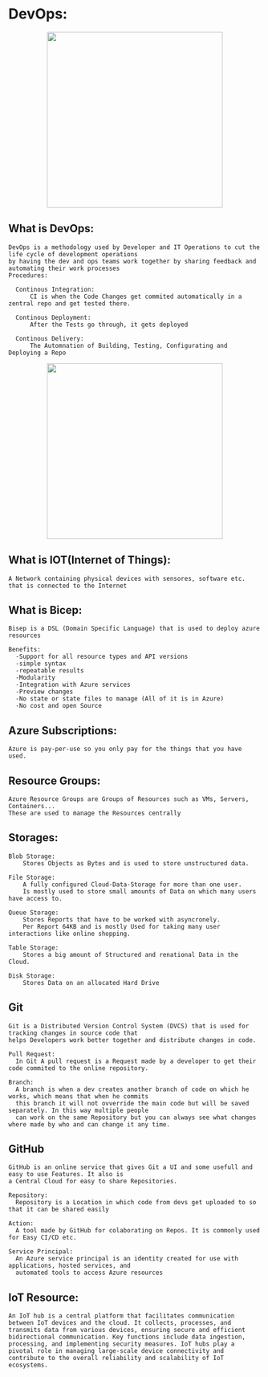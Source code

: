 # DevOps:
<p align="center">
<img src="https://de.libelle.com/media/images/Grafik_DevOps.width-500.png" height="350">
</p>

## What is DevOps:
    DevOps is a methodology used by Developer and IT Operations to cut the life cycle of development operations
    by having the dev and ops teams work together by sharing feedback and automating their work processes
    Procedures:
    
      Continous Integration:
          CI is when the Code Changes get commited automatically in a zentral repo and get tested there.
          
      Continous Deployment:
          After the Tests go through, it gets deployed
          
      Continous Delivery:
          The Automnation of Building, Testing, Configurating and Deploying a Repo
          
<p align="center">
<img src="https://www.agile-im.de/wp-content/uploads/2023/03/ml-und-devops-pipeline.png" height="350">
</p>

## What is IOT(Internet of Things):
    A Network containing physical devices with sensores, software etc. that is connected to the Internet
    
## What is Bicep:
    Bisep is a DSL (Domain Specific Language) that is used to deploy azure resources
    
    Benefits:
      -Support for all resource types and API versions
      -simple syntax
      -repeatable results
      -Modularity
      -Integration with Azure services
      -Preview changes
      -No state or state files to manage (All of it is in Azure)
      -No cost and open Source 
      
## Azure Subscriptions:
    Azure is pay-per-use so you only pay for the things that you have used.
    
## Resource Groups:
    Azure Resource Groups are Groups of Resources such as VMs, Servers, Containers...
    These are used to manage the Resources centrally
    
## Storages:

    Blob Storage:
        Stores Objects as Bytes and is used to store unstructured data.
        
    File Storage:
        A fully configured Cloud-Data-Storage for more than one user.
        Is mostly used to store small amounts of Data on which many users have access to.
        
    Queue Storage:
        Stores Reports that have to be worked with asyncronely.
        Per Report 64KB and is mostly Used for taking many user interactions like online shopping.
        
    Table Storage:
        Stores a big amount of Structured and renational Data in the Cloud.
        
    Disk Storage:
        Stores Data on an allocated Hard Drive    
        
## Git
    Git is a Distributed Version Control System (DVCS) that is used for tracking changes in source code that 
    helps Developers work better together and distribute changes in code.
    
    Pull Request:
      In Git A pull request is a Request made by a developer to get their code commited to the online repository.
      
    Branch:
      A branch is when a dev creates another branch of code on which he works, which means that when he commits 
      this branch it will not ovverride the main code but will be saved separately. In this way multiple people 
      can work on the same Repository but you can always see what changes where made by who and can change it any time.
      
## GitHub
    GitHub is an online service that gives Git a UI and some usefull and easy to use Features. It also is
    a Central Cloud for easy to share Repositories.
    
    Repository:
      Repository is a Location in which code from devs get uploaded to so that it can be shared easily
      
    Action:
      A tool made by GitHub for colaborating on Repos. It is commonly used for Easy CI/CD etc.
      
    Service Principal:
      An Azure service principal is an identity created for use with applications, hosted services, and
      automated tools to access Azure resources
      

## IoT Resource:
    An IoT hub is a central platform that facilitates communication between IoT devices and the cloud. It collects, processes, and transmits data from various devices, ensuring secure and efficient bidirectional communication. Key functions include data ingestion, processing, and implementing security measures. IoT hubs play a pivotal role in managing large-scale device connectivity and contribute to the overall reliability and scalability of IoT ecosystems.

